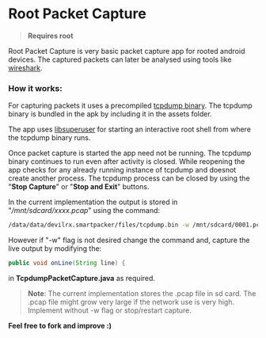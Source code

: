 Root Packet Capture
===



>**Requires root**

Root Packet Capture is very basic packet capture app for rooted android devices.
The captured packets can later be analysed using tools like [wireshark](https://www.wireshark.org/).
### How it works:
For capturing packets it uses a precompiled [tcpdump binary](http://www.androidtcpdump.com/). The tcpdump binary is bundled in the apk by including it in the assets folder.

The app uses [libsuperuser](https://github.com/Chainfire/libsuperuser) for starting an interactive root shell from where the tcpdump binary runs.

Once packet capture is started the app need not be running. The tcpdump binary continues to run even after activity is closed. While reopening the app checks for any already running instance of tcpdump and doesnot create another process. The tcpdump process can be closed by using the "**Stop Capture**" or "**Stop and Exit**" buttons.

In the current implementation the output is stored in "*/mnt/sdcard/xxxx.pcap*" using the command:
```sh
/data/data/devilrx.smartpacker/files/tcpdump.bin -w /mnt/sdcard/0001.pcap
```

However if "-w" flag is not desired change the command and, capture the live output by modifying the:
```java
public void onLine(String line) {
```
in **TcpdumpPacketCapture.java** as required.
> **Note**: The current implementation stores the .pcap file in sd card. The .pcap file might grow very large if the network use is very high. Implement without -w flag or stop/restart capture.

**Feel free to fork and improve :)**
